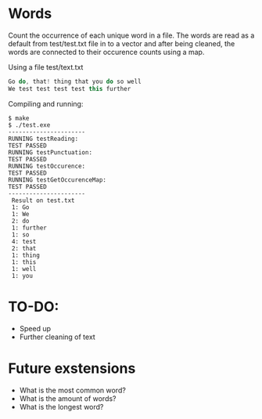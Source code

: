 # Words

Count the occurrence of each unique word in a file. The words are read as a default from test/test.txt file in to a vector and after being cleaned, the words are connected to their occurence counts using a map. 

Using a file test/text.txt
```c++
Go do, that! thing that you do so well
We test test test test this further
```

Compiling and running:
```console
$ make
$ ./test.exe
---------------------- 
RUNNING testReading: 
TEST PASSED
RUNNING testPunctuation: 
TEST PASSED
RUNNING testOccurence: 
TEST PASSED
RUNNING testGetOccurenceMap: 
TEST PASSED
---------------------- 
 Result on test.txt 
 1: Go
 1: We
 2: do
 1: further
 1: so
 4: test
 2: that
 1: thing
 1: this
 1: well
 1: you
```

# TO-DO: 

* Speed up
* Further cleaning of text 

# Future exstensions

* What is the most common word? 
* What is the amount of words?
* What is the longest word?

